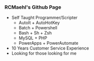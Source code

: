 ### RCMaehl's Github Page

* Self Taught Programmer/Scripter 
    * AutoIt + AutoHotKey
    * Batch + Powershell
    * Bash + Sh + Zsh
    * MySQL + PHP
    * PowerApps + PowerAutomate
* 10 Years Customer Service Experience
* Looking for those looking for me
